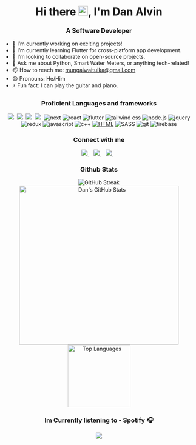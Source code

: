 <h1 align="center">Hi there <img src="https://media.giphy.com/media/hvRJCLFzcasrR4ia7z/giphy.gif" width="25px">, I'm Dan Alvin</h1>

<h3 align="center">A Software Developer</h3>

- 🔭 I’m currently working on exciting projects!
- 🌱 I’m currently learning Flutter for cross-platform app development.
- 👯 I’m looking to collaborate on open-source projects.
- 💬 Ask me about Python, Smart Water Meters, or anything tech-related!
- 📫 How to reach me: [mungaiwaituika@gmail.com](mailto:mungaiwaituika@gmail.com)
- 😄 Pronouns: He/Him
- ⚡ Fun fact: I can play the guitar and piano.
  
<h3 align="center">Proficient Languages and frameworks</h3>
 <p align="center">
<img  className="m-1" src="https://img.shields.io/badge/Python-FFE873?style=flat&logo=python&logoColor=4B8BBE">&nbsp;
<img  className="m-1" src="https://img.shields.io/badge/dart-0075BA?style=flat&logo=dart&logoColor=white">&nbsp;
<img  className="m-1" src="https://img.shields.io/badge/Django-092e20?style=flat&logo=Django&logoColor=white">&nbsp;
<img  className="m-1" src="https://img.shields.io/badge/flask-646464?style=flat&logo=flask&logoColor=white">&nbsp;
<img className=" m-1" src="https://img.shields.io/badge/Next-black?style=flat&logo=next.js&logoColor=ffffff" alt=" next" />
<img className=" m-1" src="https://img.shields.io/badge/-React-61DAFB?style=flat&logo=react&logoColor=ffffff" alt=" react" />
<img className="m-1" src="https://img.shields.io/badge/Flutter-02569B?style=flat&logo=flutter&logoColor=white" alt=" flutter" />
<img className="m-1" src="https://img.shields.io/badge/Tailwind_CSS-38B2AC?style=flat&logo=tailwind-css&logoColor=white" alt=" tailwind css" />
<img src="https://img.shields.io/badge/-Nodejs-339933?style=flat&logo=Node.js&logoColor=ffffff" alt=" node.js" className="m-1" />
<img src="https://img.shields.io/badge/jQuery-0769AD?style=flat&logo=jquery&logoColor=white" alt=" jquery" className="m-1" />
<img className="m-1" src="https://img.shields.io/badge/Redux-593D88?style=flat&logo=redux&logoColor=white" alt=" redux" />
<img className="m-1" src="https://img.shields.io/badge/-JavaScript-%23F7DF1C?style=flat&logo=javascript&logoColor=000000&labelColor=%23F7DF1C&color=%23FFCE5A" alt=" javascript" />
<img className="m-1" src="https://img.shields.io/badge/C%2B%2B-00599C?style=flat&logo=c%2B%2B&logoColor=white" alt=" c++" />
<a href="https://www.google.com/search?q=is+html+a+language%3F" target="_blank" rel="noreferrer">
<img title="yes it's a language!" className="m-1" src="https://img.shields.io/badge/-HTML5-%23E44D27?style=flat&logo=html5&logoColor=ffffff" alt=" HTML" /></a>
<img src="https://img.shields.io/badge/-Sass-%23CC6699?style=flat&logo=sass&logoColor=ffffff" alt=" SASS" className="m-1" />
<img src="https://img.shields.io/badge/-Git-%23F05032?style=flat&logo=git&logoColor=%23ffffff" alt=" git" className="m-1" />
<img src="https://img.shields.io/badge/-Firebase-FFCA28?style=flat&logo=firebase&logoColor=ffffff" alt=" firebase" className="m-1" />
</p>

  
<h3 align="center">Connect with me</h3>
<p align="center">
 <a href="https://www.linkedin.com/in/danmungaiwaituika/">
    <img src="https://img.shields.io/badge/LinkedIn-0A66C2?style=flat&logo=linkedin&logoColor=white" />
  </a>&nbsp;&nbsp;
 <a href="https://twitter.com/slow_bandit">
    <img src="https://img.shields.io/badge/Twitter-1DA1F2?style=flat&logo=twitter&logoColor=white" />
  </a>&nbsp;&nbsp;
 <a href="https://mungaiwaituika.vercel.app/">
    <img src="https://img.shields.io/badge/Website-URL-1e87f0?style=flat&logo=google-chrome&logoColor=white" />
  </a>&nbsp;&nbsp;
</p>

<h3 align="center">Github Stats</h3>

<p align="center">
    <img src="https://github-readme-streak-stats.herokuapp.com?user=danalvin&theme=dark&hide_border=true&date_format=j%20M%5B%20Y%5D&fire=DD2727" alt="GitHub Streak" />
    </br>
    <img src="https://github-readme-stats.vercel.app/api?username=danalvin&show_icons=true&theme=dark&hide_border=true" alt="Dan's GitHub Stats" width="420" />
    </br>
    <img src="https://github-readme-stats.vercel.app/api/top-langs/?username=danalvin&hide_progress=false&theme=dark&hide_border=true" alt="Top Languages" height="165" />
 </p>
<h3 align="center">Im Currently listening to - Spotify 🎧</h3>


<p align="center">
  <a href="https://spotify-github-profile.vercel.app/api/view?uid=sd72wedl9k0n5inyvxvn783a1&redirect=true">
    <img align="center" src="https://spotify-github-profile.vercel.app/api/view?uid=sd72wedl9k0n5inyvxvn783a1&cover_image=true&theme=natemoo-re&show_offline=false&interchange=false&bar_color=53b14f&bar_color_cover=false"/>
  </a>
</p>

